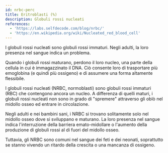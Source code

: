 ```yaml
---
id: nrbc-perc
title: Eritroblasti (%)
description: Globuli rossi nucleati
references:
  - 'https://labs.selfdecode.com/blog/nrbc/'
  - 'https://en.wikipedia.org/wiki/Nucleated_red_blood_cell'
---
```

I globuli rossi nucleati sono globuli rossi immaturi. Negli adulti, la loro presenza nel sangue indica un problema.

Quando i globuli rossi maturano, perdono il loro nucleo, una parte della cellula in cui è immagazzinato il DNA. Ciò consente loro di trasportare più emoglobina (e quindi più ossigeno) e di assumere una forma altamente flessibile.

I globuli rossi nucleati (NRBC, normoblasti) sono globuli rossi immaturi (RBC) che contengono ancora un nucleo. A differenza di quelli maturi, i globuli rossi nucleati non sono in grado di "spremere" attraverso gli oblò nel midollo osseo ed entrare in circolazione.

Negli adulti e nei bambini sani, i NRBC si trovano solitamente solo nel midollo osseo dove si sviluppano e maturano. La loro presenza nel sangue indica l'interruzione della barriera emato-midollare o l'aumento della produzione di globuli rossi al di fuori del midollo osseo.

Tuttavia, gli NRBC sono comuni nel sangue dei feti e dei neonati, soprattutto se stanno vivendo un ritardo della crescita o una mancanza di ossigeno.
